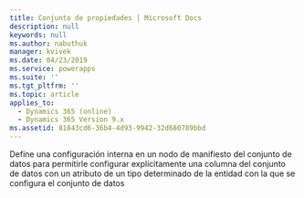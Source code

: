 ```yaml
---
title: Conjunto de propiedades | Microsoft Docs
description: null
keywords: null
ms.author: nabuthuk
manager: kvivek
ms.date: 04/23/2019
ms.service: powerapps
ms.suite: ''
ms.tgt_pltfrm: ''
ms.topic: article
applies_to:
  - Dynamics 365 (online)
  - Dynamics 365 Version 9.x
ms.assetid: 81843cd6-36b4-4d93-9942-32d680789bbd
---
```


Define una configuración interna en un nodo de manifiesto del conjunto de datos para permitirle configurar explícitamente una columna del conjunto de datos con un atributo de un tipo determinado de la entidad con la que se configura el conjunto de datos